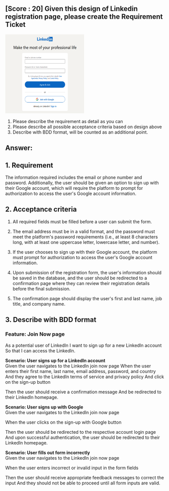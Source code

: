 ## [Score : 20] Given this design of Linkedin registration page, please create the Requirement Ticket

<img src="../../assets/01.png" width="250" height="250">

1. Please describe the requirement as detail as you can
2. Please describe all possible acceptance criteria based on design above
3. Describe with BDD format, will be counted as an additional point.

## Answer:

## 1. Requirement

The information required includes the email or phone number and password. Additionally, the user should be given an option to sign up with their Google account, which will require the platform to prompt for authorization to access the user's Google account information.

## 2. Acceptance criteria

1. All required fields must be filled before a user can submit the form.

2. The email address must be in a valid format, and the password must meet the platform's password requirements (i.e., at least 8 characters long, with at least one uppercase letter, lowercase letter, and number).

3. If the user chooses to sign up with their Google account, the platform must prompt for authorization to access the user's Google account information.

4. Upon submission of the registration form, the user's information should be saved in the database, and the user should be redirected to a confirmation page where they can review their registration details before the final submission.

5. The confirmation page should display the user's first and last name, job title, and company name.

## 3. Describe with BDD format

### **Feature: Join Now page**

As a potential user of LinkedIn
I want to sign up for a new LinkedIn account
So that I can access the LinkedIn.

**Scenario: User signs up for a LinkedIn account** <br>
Given the user navigates to the LinkedIn join now page
When the user enters their first name, last name, email address, password, and country
And they agree to the LinkedIn terms of service and privacy policy
And click on the sign-up button

Then the user should receive a confirmation message
And be redirected to their LinkedIn homepage.

**Scenario: User signs up with Google** <br>
Given the user navigates to the LinkedIn join now page

When the user clicks on the sign-up with Google button

Then the user should be redirected to the respective account login page
And upon successful authentication, the user should be redirected to their LinkedIn homepage.

**Scenario: User fills out form incorrectly** <br>
Given the user navigates to the LinkedIn join now page

When the user enters incorrect or invalid input in the form fields

Then the user should receive appropriate feedback messages to correct the input
And they should not be able to proceed until all form inputs are valid.
